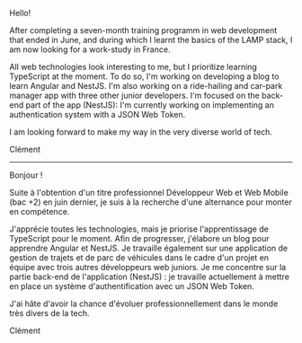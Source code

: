 Hello!

After completing a seven-month training programm in web development that ended in June, and during which I learnt the basics of the LAMP stack, I am now looking for a work-study in France.

All web technologies look interesting to me, but I prioritize learning TypeScript at the moment. To do so, I'm working on developing a blog to learn Angular and NestJS. I'm also working on a ride-hailing and car-park manager app with three other junior developers. I'm focused on the back-end part of the app (NestJS): I'm currently working on implementing an authentication system with a JSON Web Token.

I am looking forward to make my way in the very diverse world of tech.

Clément

---

Bonjour !

Suite à l'obtention d'un titre professionnel Développeur Web et Web Mobile (bac +2) en juin dernier, je suis à la recherche d'une alternance pour monter en compétence.

J'apprécie toutes les technologies, mais je priorise l'apprentissage de TypeScript pour le moment. Afin de progresser, j'élabore un blog pour apprendre Angular et NestJS. Je travaille également sur une application de gestion de trajets et de parc de véhicules dans le cadre d'un projet en équipe avec trois autres développeurs web juniors. Je me concentre sur la partie back-end de l'application (NestJS) : je travaille actuellement à mettre en place un système d'authentification avec un JSON Web Token.

J'ai hâte d'avoir la chance d'évoluer professionnellement dans le monde très divers de la tech.

Clément
